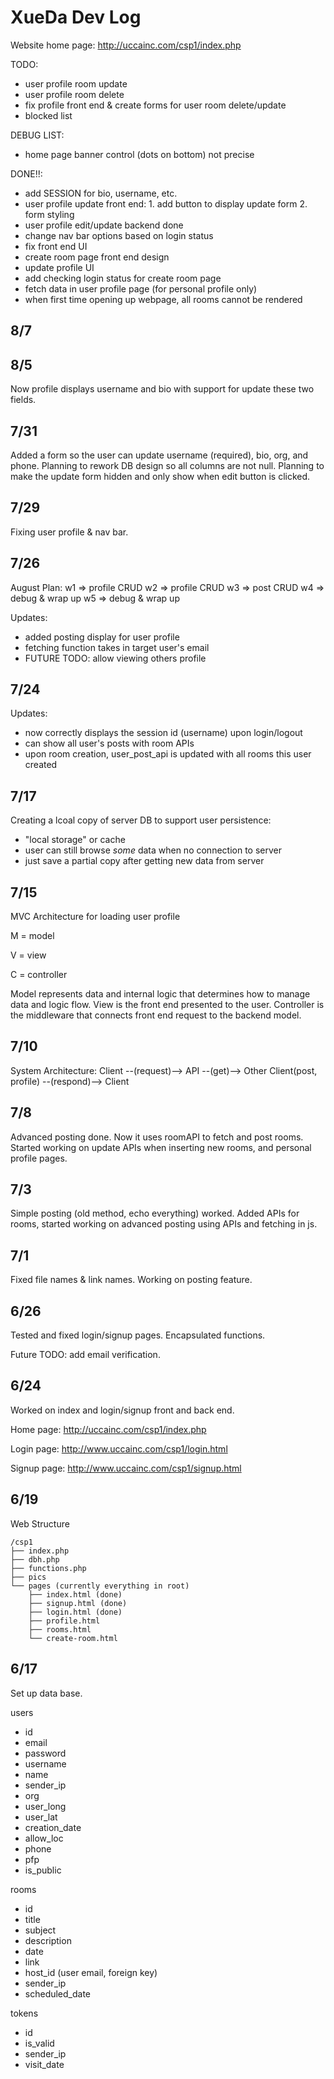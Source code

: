 # XueDa Dev Log

Website home page: http://uccainc.com/csp1/index.php

TODO:
- user profile room update
- user profile room delete
- fix profile front end & create forms for user room delete/update
- blocked list

DEBUG LIST:
- home page banner control (dots on bottom) not precise

DONE!!:
- add SESSION for bio, username, etc.
- user profile update front end: 1. add button to display update form 2. form styling
- user profile edit/update backend done
- change nav bar options based on login status
- fix front end UI
- create room page front end design
- update profile UI
- add checking login status for create room page
- fetch data in user profile page (for personal profile only)
- when first time opening up webpage, all rooms cannot be rendered

## 8/7

## 8/5
Now profile displays username and bio with support for update these two fields. 


## 7/31
Added a form so the user can update username (required), bio, org, and phone. 
Planning to rework DB design so all columns are not null. 
Planning to make the update form hidden and only show when edit button is clicked. 

## 7/29
Fixing user profile & nav bar.

## 7/26
August Plan:
w1 => profile CRUD
w2 => profile CRUD
w3 => post CRUD
w4 => debug & wrap up
w5 => debug & wrap up

Updates: 
- added posting display for user profile
- fetching function takes in target user's email
- FUTURE TODO: allow viewing others profile


## 7/24
Updates: 
- now correctly displays the session id (username) upon login/logout
- can show all user's posts with room APIs
- upon room creation, user_post_api is updated with all rooms this user created

## 7/17
Creating a lcoal copy of server DB to support user persistence:
- "local storage" or cache
- user can still browse *some* data when no connection to server
- just save a partial copy after getting new data from server

## 7/15
MVC Architecture for loading user profile

M = model

V = view

C = controller

Model represents data and internal logic that determines how to manage data and logic flow. 
View is the front end presented to the user. 
Controller is the middleware that connects front end request to the backend model. 

## 7/10
System Architecture:
Client --(request)--> API --(get)--> Other Client(post, profile) --(respond)--> Client 

## 7/8
Advanced posting done. Now it uses roomAPI to fetch and post rooms. 
Started working on update APIs when inserting new rooms, and personal profile pages. 

## 7/3
Simple posting (old method, echo everything) worked. 
Added APIs for rooms, started working on advanced posting using APIs and fetching in js. 

## 7/1
Fixed file names & link names. 
Working on posting feature. 

## 6/26
Tested and fixed login/signup pages.
Encapsulated functions.

Future TODO: add email verification.

## 6/24
Worked on index and login/signup front and back end. 

Home page: http://uccainc.com/csp1/index.php

Login page: http://www.uccainc.com/csp1/login.html

Signup page: http://www.uccainc.com/csp1/signup.html


## 6/19
Web Structure

    /csp1
    ├── index.php
    ├── dbh.php
    ├── functions.php
    ├── pics
    └── pages (currently everything in root)
        ├── index.html (done)
        ├── signup.html (done)
        ├── login.html (done)
        ├── profile.html
        ├── rooms.html
        └── create-room.html


## 6/17
Set up data base. 

users
- id
- email
- password
- username
- name
- sender_ip
- org
- user_long
- user_lat
- creation_date
- allow_loc
- phone
- pfp
- is_public

rooms
- id
- title
- subject
- description
- date
- link
- host_id (user email, foreign key)
- sender_ip
- scheduled_date

tokens
- id
- is_valid
- sender_ip
- visit_date

